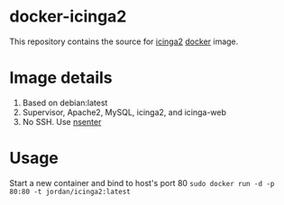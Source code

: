 docker-icinga2
==============

This repository contains the source for [icinga2](https://www.icinga.org/icinga2/) [docker](https://docker.io) image.

# Image details

1. Based on debian:latest
1. Supervisor, Apache2, MySQL, icinga2, and icinga-web 
1. No SSH.  Use [nsenter](https://github.com/jpetazzo/nsenter)

# Usage
Start a new container and bind to host's port 80
```sudo docker run -d -p 80:80 -t jordan/icinga2:latest```
